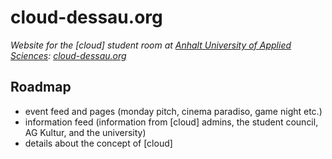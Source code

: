 # cloud-dessau.org

_Website for the [cloud] student room at [Anhalt University of Applied Sciences](https://hs-anhalt.de/en): [cloud-dessau.org](https://cloud-dessau.org)_

## Roadmap

- event feed and pages (monday pitch, cinema paradiso, game night etc.)
- information feed (information from [cloud] admins, the student council, AG Kultur, and the university)
- details about the concept of [cloud]
